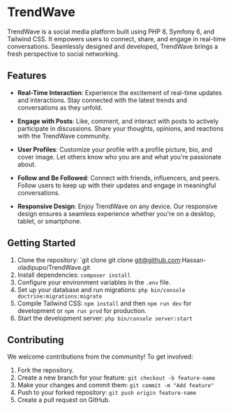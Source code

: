 
# TrendWave

TrendWave is a social media platform built using PHP 8, Symfony 6, and Tailwind CSS. It empowers users to connect, share, and engage in real-time conversations. Seamlessly designed and developed, TrendWave brings a fresh perspective to social networking.

## Features

- **Real-Time Interaction**: Experience the excitement of real-time updates and interactions. Stay connected with the latest trends and conversations as they unfold.

- **Engage with Posts**: Like, comment, and interact with posts to actively participate in discussions. Share your thoughts, opinions, and reactions with the TrendWave community.

- **User Profiles**: Customize your profile with a profile picture, bio, and cover image. Let others know who you are and what you're passionate about.

- **Follow and Be Followed**: Connect with friends, influencers, and peers. Follow users to keep up with their updates and engage in meaningful conversations.

- **Responsive Design**: Enjoy TrendWave on any device. Our responsive design ensures a seamless experience whether you're on a desktop, tablet, or smartphone.

## Getting Started

1. Clone the repository: `git clone git clone git@github.com:Hassan-oladipupo/TrendWave.git
2. Install dependencies: `composer install`
3. Configure your environment variables in the `.env` file.
4. Set up your database and run migrations: `php bin/console doctrine:migrations:migrate`
5. Compile Tailwind CSS: `npm install` and then `npm run dev` for development or `npm run prod` for production.
6. Start the development server: `php bin/console server:start`

## Contributing

We welcome contributions from the community! To get involved:

1. Fork the repository.
2. Create a new branch for your feature: `git checkout -b feature-name`
3. Make your changes and commit them: `git commit -m "Add feature"`
4. Push to your forked repository: `git push origin feature-name`
5. Create a pull request on GitHub.

